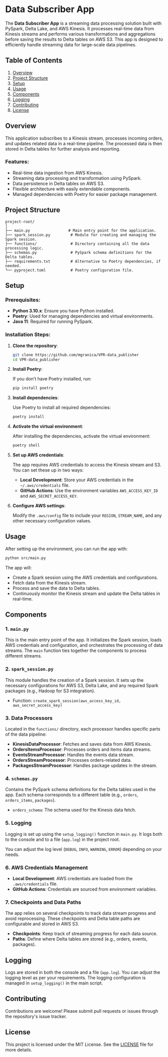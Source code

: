 # Data Subscriber App

The **Data Subscriber App** is a streaming data processing solution built with PySpark, Delta Lake, and AWS Kinesis. It processes real-time data from Kinesis streams and performs various transformations and aggregations before saving the results to Delta tables on AWS S3. This app is designed to efficiently handle streaming data for large-scale data pipelines.

## Table of Contents

1. [Overview](#overview)
2. [Project Structure](#project-structure)
3. [Setup](#setup)
4. [Usage](#usage)
5. [Components](#components)
6. [Logging](#logging)
7. [Contributing](#contributing)
8. [License](#license)

## Overview

This application subscribes to a Kinesis stream, processes incoming orders, and updates related data in a real-time pipeline. The processed data is then stored in Delta tables for further analysis and reporting.

### Features:

- Real-time data ingestion from AWS Kinesis.
- Streaming data processing and transformation using PySpark.
- Data persistence in Delta tables on AWS S3.
- Flexible architecture with easily extendable components.
- Managed dependencies with Poetry for easier package management.

## Project Structure

```
project-root/
│
├── main.py                 # Main entry point for the application.
├── spark_session.py         # Module for creating and managing the Spark session.
├── functions/               # Directory containing all the data processing logic.
├── schemas.py               # PySpark schema definitions for the Delta tables.
├── requirements.txt         # Alternative to Poetry dependencies, if needed.
└── pyproject.toml           # Poetry configuration file.
```

## Setup

### Prerequisites:

- **Python 3.10.x**: Ensure you have Python installed.
- **Poetry**: Used for managing dependencies and virtual environments.
- **Java 11**: Required for running PySpark.

### Installation Steps:

1. **Clone the repository**:

   ```bash
   git clone https://github.com/mgranica/VPR-data_publisher
   cd VPR-data_publisher
   ```

2. **Install Poetry**:

   If you don’t have Poetry installed, run:

   ```bash
   pip install poetry
   ```

3. **Install dependencies**:

   Use Poetry to install all required dependencies:

   ```bash
   poetry install
   ```

4. **Activate the virtual environment**:

   After installing the dependencies, activate the virtual environment:

   ```bash
   poetry shell
   ```

5. **Set up AWS credentials**:

   The app requires AWS credentials to access the Kinesis stream and S3. You can set these up in two ways:
   
   - **Local Development**: Store your AWS credentials in the `~/.aws/credentials` file.
   - **GitHub Actions**: Use the environment variables `AWS_ACCESS_KEY_ID` and `AWS_SECRET_ACCESS_KEY`.

6. **Configure AWS settings**:

   Modify the `.aws/config` file to include your `REGION`, `STREAM_NAME`, and any other necessary configuration values.

## Usage

After setting up the environment, you can run the app with:

```bash
python src/main.py
```

The app will:

- Create a Spark session using the AWS credentials and configurations.
- Fetch data from the Kinesis stream.
- Process and save the data to Delta tables.
- Continuously monitor the Kinesis stream and update the Delta tables in real-time.

## Components

### 1. **`main.py`**

This is the main entry point of the app. It initializes the Spark session, loads AWS credentials and configuration, and orchestrates the processing of data streams. The `main` function ties together the components to process different streams.

### 2. **`spark_session.py`**

This module handles the creation of a Spark session. It sets up the necessary configurations for AWS S3, Delta Lake, and any required Spark packages (e.g., Hadoop for S3 integration).

- Function: `create_spark_session(aws_access_key_id, aws_secret_access_key)`

### 3. **Data Processors**

Located in the `functions/` directory, each processor handles specific parts of the data pipeline:

- **KinesisDataProcessor**: Fetches and saves data from AWS Kinesis.
- **OrdersItemsProcessor**: Processes orders and items data streams.
- **EventsStreamProcessor**: Handles the events data stream.
- **OrdersStreamProcessor**: Processes orders-related data.
- **PackagesStreamProcessor**: Handles package updates in the stream.

### 4. **`schemas.py`**

Contains the PySpark schema definitions for the Delta tables used in the app. Each schema corresponds to a different table (e.g., `orders`, `orders_items`, `packages`).

- `orders_schema`: The schema used for the Kinesis data fetch.

### 5. **Logging**

Logging is set up using the `setup_logging()` function in `main.py`. It logs both to the console and to a file (`app.log`) in the project root.

You can adjust the log level (`DEBUG`, `INFO`, `WARNING`, `ERROR`) depending on your needs.

### 6. **AWS Credentials Management**

- **Local Development**: AWS credentials are loaded from the `.aws/credentials` file.
- **GitHub Actions**: Credentials are sourced from environment variables.

### 7. **Checkpoints and Data Paths**

The app relies on several checkpoints to track data stream progress and avoid reprocessing. These checkpoints and Delta table paths are configurable and stored in AWS S3.

- **Checkpoints**: Keep track of streaming progress for each data source.
- **Paths**: Define where Delta tables are stored (e.g., orders, events, packages).

## Logging

Logs are stored in both the console and a file (`app.log`). You can adjust the logging level as per your requirements. The logging configuration is managed in `setup_logging()` in the main script.

## Contributing

Contributions are welcome! Please submit pull requests or issues through the repository's issue tracker.

## License

This project is licensed under the MIT License. See the [LICENSE](LICENSE) file for more details.
